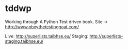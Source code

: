 tddwp
=====

Working through A Python Test driven book.  Site ->  http://www.obeythetestinggoat.com/

Live: http://superlists.taibhse.eu/
Staging: http://superlists-staging.taibhse.eu/
